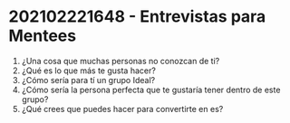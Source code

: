 # 202102221648 - Entrevistas para Mentees

1. ¿Una cosa que muchas personas no conozcan de ti?
2. ¿Qué es lo que más te gusta hacer?
3. ¿Cómo sería para tí un grupo Ideal?
4. ¿Cómo sería la persona perfecta que te gustaría tener dentro de este grupo?
5. ¿Qué crees que puedes hacer para convertirte en es?